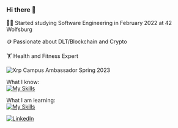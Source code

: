 ### Hi there 👋

🧑‍🎓 Started studying Software Engineering in February 2022 at 42 Wolfsburg  

🪙 Passionate about DLT/Blockchain and Crypto  

🏋️ Health and Fitness Expert  

![Xrp](https://img.shields.io/badge/Xrp-black?style=for-the-badge&logo=xrp&logoColor=white) Campus Ambassador Spring 2023  

What I know:  
[![My Skills](https://skillicons.dev/icons?i=cpp,vscode,git,github)](https://skillicons.dev)  

What I am learning:  
[![My Skills](https://skillicons.dev/icons?i=js)](https://skillicons.dev)  

<p dir="auto"><a href="https://www.linkedin.com/in/ben-d-876b4423a/" rel="nofollow"><img src="https://camo.githubusercontent.com/7f667b79d59c9eb8483d69005b7d290185a34a8ca925dffacacea2d1b96ca3d3/68747470733a2f2f696d672e736869656c64732e696f2f62616467652f2d4c696e6b6564496e2d3065373661383f7374796c653d666c61742d737175617265266c6f676f3d6c696e6b6564696e266c6f676f436f6c6f723d7768697465" alt="LinkedIn" data-canonical-src="https://img.shields.io/badge/-LinkedIn-0e76a8?style=flat-square&amp;logo=linkedin&amp;logoColor=white" style="max-width: 100%;"></a></p>




<!--
**bde-carv/bde-carv** is a ✨ _special_ ✨ repository because its `README.md` (this file) appears on your GitHub profile.

Here are some ideas to get you started:

- 🔭 I’m currently working on ...


- 🤔 I’m looking for help with ...
- 💬 Ask me about ...
- 📫 How to reach me: ...
- 😄 Pronouns: ...
- ⚡ Fun fact: ...
- 👯 I’m looking to collaborate on XRPL projects
-->
